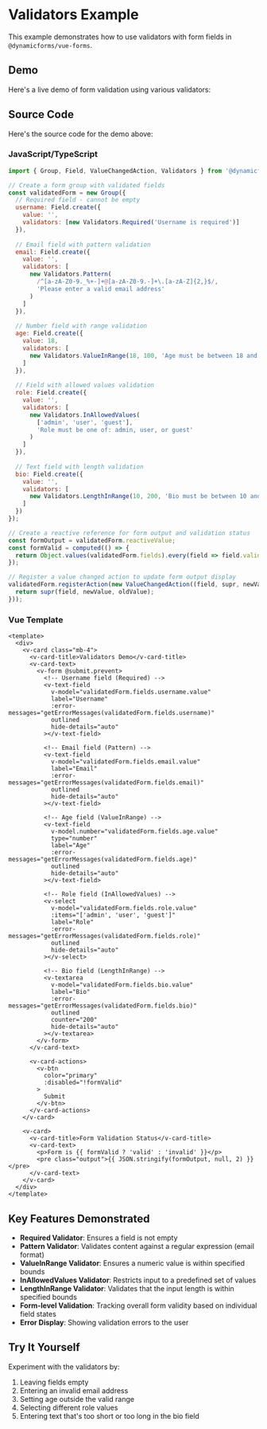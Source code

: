 # Validators Example

This example demonstrates how to use validators with form fields in `@dynamicforms/vue-forms`.

## Demo

Here's a live demo of form validation using various validators:

<ValidatorsFormDemo />

## Source Code

Here's the source code for the demo above:

### JavaScript/TypeScript

```js
import { Group, Field, ValueChangedAction, Validators } from '@dynamicforms/vue-forms';

// Create a form group with validated fields
const validatedForm = new Group({
  // Required field - cannot be empty
  username: Field.create({ 
    value: '', 
    validators: [new Validators.Required('Username is required')]
  }),
  
  // Email field with pattern validation
  email: Field.create({ 
    value: '', 
    validators: [
      new Validators.Pattern(
        /^[a-zA-Z0-9._%+-]+@[a-zA-Z0-9.-]+\.[a-zA-Z]{2,}$/,
        'Please enter a valid email address'
      )
    ]
  }),
  
  // Number field with range validation
  age: Field.create({ 
    value: 18, 
    validators: [
      new Validators.ValueInRange(18, 100, 'Age must be between 18 and 100')
    ]
  }),
  
  // Field with allowed values validation
  role: Field.create({ 
    value: '', 
    validators: [
      new Validators.InAllowedValues(
        ['admin', 'user', 'guest'], 
        'Role must be one of: admin, user, or guest'
      )
    ]
  }),
  
  // Text field with length validation
  bio: Field.create({
    value: '',
    validators: [
      new Validators.LengthInRange(10, 200, 'Bio must be between 10 and 200 characters')
    ]
  })
});

// Create a reactive reference for form output and validation status
const formOutput = validatedForm.reactiveValue;
const formValid = computed(() => {
  return Object.values(validatedForm.fields).every(field => field.valid);
});

// Register a value changed action to update form output display
validatedForm.registerAction(new ValueChangedAction((field, supr, newValue, oldValue) => {
  return supr(field, newValue, oldValue);
}));
```

### Vue Template

```vue
<template>
  <div>
    <v-card class="mb-4">
      <v-card-title>Validators Demo</v-card-title>
      <v-card-text>
        <v-form @submit.prevent>
          <!-- Username field (Required) -->
          <v-text-field
            v-model="validatedForm.fields.username.value"
            label="Username"
            :error-messages="getErrorMessages(validatedForm.fields.username)"
            outlined
            hide-details="auto"
          ></v-text-field>
          
          <!-- Email field (Pattern) -->
          <v-text-field
            v-model="validatedForm.fields.email.value"
            label="Email"
            :error-messages="getErrorMessages(validatedForm.fields.email)"
            outlined
            hide-details="auto"
          ></v-text-field>
          
          <!-- Age field (ValueInRange) -->
          <v-text-field
            v-model.number="validatedForm.fields.age.value"
            type="number"
            label="Age"
            :error-messages="getErrorMessages(validatedForm.fields.age)"
            outlined
            hide-details="auto"
          ></v-text-field>
          
          <!-- Role field (InAllowedValues) -->
          <v-select
            v-model="validatedForm.fields.role.value"
            :items="['admin', 'user', 'guest']"
            label="Role"
            :error-messages="getErrorMessages(validatedForm.fields.role)"
            outlined
            hide-details="auto"
          ></v-select>
          
          <!-- Bio field (LengthInRange) -->
          <v-textarea
            v-model="validatedForm.fields.bio.value"
            label="Bio"
            :error-messages="getErrorMessages(validatedForm.fields.bio)"
            outlined
            counter="200"
            hide-details="auto"
          ></v-textarea>
        </v-form>
      </v-card-text>
      
      <v-card-actions>
        <v-btn
          color="primary"
          :disabled="!formValid"
        >
          Submit
        </v-btn>
      </v-card-actions>
    </v-card>

    <v-card>
      <v-card-title>Form Validation Status</v-card-title>
      <v-card-text>
        <p>Form is {{ formValid ? 'valid' : 'invalid' }}</p>
        <pre class="output">{{ JSON.stringify(formOutput, null, 2) }}</pre>
      </v-card-text>
    </v-card>
  </div>
</template>
```

## Key Features Demonstrated

- **Required Validator**: Ensures a field is not empty
- **Pattern Validator**: Validates content against a regular expression (email format)  
- **ValueInRange Validator**: Ensures a numeric value is within specified bounds
- **InAllowedValues Validator**: Restricts input to a predefined set of values
- **LengthInRange Validator**: Validates that the input length is within specified bounds
- **Form-level Validation**: Tracking overall form validity based on individual field states
- **Error Display**: Showing validation errors to the user

## Try It Yourself

Experiment with the validators by:
1. Leaving fields empty
2. Entering an invalid email address
3. Setting age outside the valid range
4. Selecting different role values
5. Entering text that's too short or too long in the bio field

<script setup>
import { computed } from 'vue';
import ValidatorsFormDemo from '../components/validators-demo.vue';

function getErrorMessages(field) {
  if (!field.errors || field.errors.length === 0) return [];
  return field.errors.map(error => {
    if (error.componentBody) return error.componentBody;
    if (error.text) return error.text;
    return 'Validation error';
  });
}
</script>
